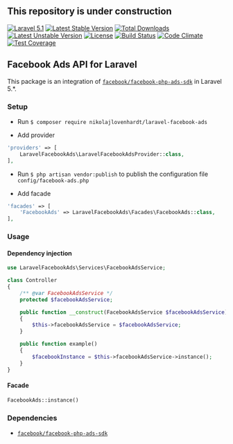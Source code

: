 ## This repository is under construction

[![Laravel 5.1](https://img.shields.io/badge/Laravel-5.1-orange.svg?style=flat-square)](http://laravel.com) [![Latest Stable Version](https://poser.pugx.org/nikolajlovenhardt/laravel-facebook-ads/v/stable)](https://packagist.org/packages/nikolajlovenhardt/laravel-facebook-ads) [![Total Downloads](https://poser.pugx.org/nikolajlovenhardt/laravel-facebook-ads/downloads)](https://packagist.org/packages/nikolajlovenhardt/laravel-facebook-ads) [![Latest Unstable Version](https://poser.pugx.org/nikolajlovenhardt/laravel-facebook-ads/v/unstable)](https://packagist.org/packages/nikolajlovenhardt/laravel-facebook-ads) [![License](https://poser.pugx.org/nikolajlovenhardt/laravel-facebook-ads/license)](https://packagist.org/packages/nikolajlovenhardt/laravel-facebook-ads) [![Build Status](https://travis-ci.org/nikolajlovenhardt/laravel-facebook-ads.svg?branch=master)](https://travis-ci.org/nikolajlovenhardt/laravel-facebook-ads) [![Code Climate](https://codeclimate.com/github/nikolajlovenhardt/laravel-facebook-ads/badges/gpa.svg)](https://codeclimate.com/github/nikolajlovenhardt/laravel-facebook-ads) [![Test Coverage](https://codeclimate.com/github/nikolajlovenhardt/laravel-facebook-ads/badges/coverage.svg)](https://codeclimate.com/github/nikolajlovenhardt/laravel-facebook-ads/coverage)

## Facebook Ads API for Laravel

This package is an integration of [`facebook/facebook-php-ads-sdk`](https://github.com/facebook/facebook-php-ads-sdk) in Laravel 5.*.

### Setup
- Run `$ composer require nikolajlovenhardt/laravel-facebook-ads`

- Add provider
```php
'providers' => [
    LaravelFacebookAds\LaravelFacebookAdsProvider::class,
],
```

- Run `$ php artisan vendor:publish` to publish the configuration file `config/facebook-ads.php`

- Add facade
```php
'facades' => [
    'FacebookAds' => LaravelFacebookAds\Facades\FacebookAds::class,
],
```

### Usage

#### Dependency injection
```php
use LaravelFacebookAds\Services\FacebookAdsService;

class Controller
{
    /** @var FacebookAdsService */
    protected $facebookAdsService;

    public function __construct(FacebookAdsService $facebookAdsService)
    {
        $this->facebookAdsService = $facebookAdsService;
    }

    public function example()
    {
        $facebookInstance = $this->facebookAdsService->instance();
    }
}
```

#### Facade
```php
FacebookAds::instance()
```

### Dependencies
- [`facebook/facebook-php-ads-sdk`](https://github.com/facebook/facebook-php-ads-sdk)
